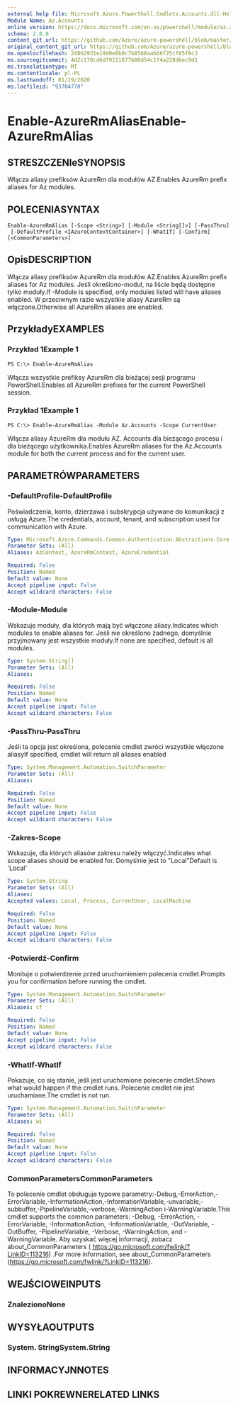 ```yaml
---
external help file: Microsoft.Azure.PowerShell.Cmdlets.Accounts.dll-Help.xml
Module Name: Az.Accounts
online version: https://docs.microsoft.com/en-us/powershell/module/az.accounts/enable-azurermalias
schema: 2.0.0
content_git_url: https://github.com/Azure/azure-powershell/blob/master/src/Accounts/Accounts/help/Enable-AzureRmAlias.md
original_content_git_url: https://github.com/Azure/azure-powershell/blob/master/src/Accounts/Accounts/help/Enable-AzureRmAlias.md
ms.openlocfilehash: 24862931e19d0e8b8c7b8568aabb6f25cf65f9c3
ms.sourcegitcommit: 4d2c178cd6df9151877b08d54c1f4a228dbec9d1
ms.translationtype: MT
ms.contentlocale: pl-PL
ms.lasthandoff: 01/29/2020
ms.locfileid: "93704770"
---
```

# <span data-ttu-id="d3435-101">Enable-AzureRmAlias</span><span class="sxs-lookup"><span data-stu-id="d3435-101">Enable-AzureRmAlias</span></span>

## <span data-ttu-id="d3435-102">STRESZCZENIe</span><span class="sxs-lookup"><span data-stu-id="d3435-102">SYNOPSIS</span></span>
<span data-ttu-id="d3435-103">Włącza aliasy prefiksów AzureRm dla modułów AZ.</span><span class="sxs-lookup"><span data-stu-id="d3435-103">Enables AzureRm prefix aliases for Az modules.</span></span>

## <span data-ttu-id="d3435-104">POLECENIA</span><span class="sxs-lookup"><span data-stu-id="d3435-104">SYNTAX</span></span>

```
Enable-AzureRmAlias [-Scope <String>] [-Module <String[]>] [-PassThru]
 [-DefaultProfile <IAzureContextContainer>] [-WhatIf] [-Confirm] [<CommonParameters>]
```

## <span data-ttu-id="d3435-105">Opis</span><span class="sxs-lookup"><span data-stu-id="d3435-105">DESCRIPTION</span></span>
<span data-ttu-id="d3435-106">Włącza aliasy prefiksów AzureRm dla modułów AZ.</span><span class="sxs-lookup"><span data-stu-id="d3435-106">Enables AzureRm prefix aliases for Az modules.</span></span> <span data-ttu-id="d3435-107">Jeśli określono-moduł, na liście będą dostępne tylko moduły.</span><span class="sxs-lookup"><span data-stu-id="d3435-107">If -Module is specified, only modules listed will have aliases enabled.</span></span> <span data-ttu-id="d3435-108">W przeciwnym razie wszystkie aliasy AzureRm są włączone.</span><span class="sxs-lookup"><span data-stu-id="d3435-108">Otherwise all AzureRm aliases are enabled.</span></span>

## <span data-ttu-id="d3435-109">Przykłady</span><span class="sxs-lookup"><span data-stu-id="d3435-109">EXAMPLES</span></span>

### <span data-ttu-id="d3435-110">Przykład 1</span><span class="sxs-lookup"><span data-stu-id="d3435-110">Example 1</span></span>
```
PS C:\> Enable-AzureRmAlias
```

<span data-ttu-id="d3435-111">Włącza wszystkie prefiksy AzureRm dla bieżącej sesji programu PowerShell.</span><span class="sxs-lookup"><span data-stu-id="d3435-111">Enables all AzureRm prefixes for the current PowerShell session.</span></span>

### <span data-ttu-id="d3435-112">Przykład 1</span><span class="sxs-lookup"><span data-stu-id="d3435-112">Example 1</span></span>
```
PS C:\> Enable-AzureRmAlias -Module Az.Accounts -Scope CurrentUser
```

<span data-ttu-id="d3435-113">Włącza aliasy AzureRm dla modułu AZ. Accounts dla bieżącego procesu i dla bieżącego użytkownika.</span><span class="sxs-lookup"><span data-stu-id="d3435-113">Enables AzureRm aliases for the Az.Accounts module for both the current process and for the current user.</span></span>

## <span data-ttu-id="d3435-114">PARAMETRÓW</span><span class="sxs-lookup"><span data-stu-id="d3435-114">PARAMETERS</span></span>

### <span data-ttu-id="d3435-115">-DefaultProfile</span><span class="sxs-lookup"><span data-stu-id="d3435-115">-DefaultProfile</span></span>
<span data-ttu-id="d3435-116">Poświadczenia, konto, dzierżawa i subskrypcja używane do komunikacji z usługą Azure.</span><span class="sxs-lookup"><span data-stu-id="d3435-116">The credentials, account, tenant, and subscription used for communication with Azure.</span></span>

```yaml
Type: Microsoft.Azure.Commands.Common.Authentication.Abstractions.Core.IAzureContextContainer
Parameter Sets: (All)
Aliases: AzContext, AzureRmContext, AzureCredential

Required: False
Position: Named
Default value: None
Accept pipeline input: False
Accept wildcard characters: False
```

### <span data-ttu-id="d3435-117">-Module</span><span class="sxs-lookup"><span data-stu-id="d3435-117">-Module</span></span>
<span data-ttu-id="d3435-118">Wskazuje moduły, dla których mają być włączone aliasy.</span><span class="sxs-lookup"><span data-stu-id="d3435-118">Indicates which modules to enable aliases for.</span></span>
<span data-ttu-id="d3435-119">Jeśli nie określono żadnego, domyślnie przyjmowany jest wszystkie moduły.</span><span class="sxs-lookup"><span data-stu-id="d3435-119">If none are specified, default is all modules.</span></span>

```yaml
Type: System.String[]
Parameter Sets: (All)
Aliases:

Required: False
Position: Named
Default value: None
Accept pipeline input: False
Accept wildcard characters: False
```

### <span data-ttu-id="d3435-120">-PassThru</span><span class="sxs-lookup"><span data-stu-id="d3435-120">-PassThru</span></span>
<span data-ttu-id="d3435-121">Jeśli ta opcja jest określona, polecenie cmdlet zwróci wszystkie włączone aliasy</span><span class="sxs-lookup"><span data-stu-id="d3435-121">If specified, cmdlet will return all aliases enabled</span></span>

```yaml
Type: System.Management.Automation.SwitchParameter
Parameter Sets: (All)
Aliases:

Required: False
Position: Named
Default value: None
Accept pipeline input: False
Accept wildcard characters: False
```

### <span data-ttu-id="d3435-122">-Zakres</span><span class="sxs-lookup"><span data-stu-id="d3435-122">-Scope</span></span>
<span data-ttu-id="d3435-123">Wskazuje, dla których aliasów zakresu należy włączyć.</span><span class="sxs-lookup"><span data-stu-id="d3435-123">Indicates what scope aliases should be enabled for.</span></span> <span data-ttu-id="d3435-124">Domyślnie jest to "Local"</span><span class="sxs-lookup"><span data-stu-id="d3435-124">Default is 'Local'</span></span>

```yaml
Type: System.String
Parameter Sets: (All)
Aliases:
Accepted values: Local, Process, CurrentUser, LocalMachine

Required: False
Position: Named
Default value: None
Accept pipeline input: False
Accept wildcard characters: False
```

### <span data-ttu-id="d3435-125">-Potwierdź</span><span class="sxs-lookup"><span data-stu-id="d3435-125">-Confirm</span></span>
<span data-ttu-id="d3435-126">Monituje o potwierdzenie przed uruchomieniem polecenia cmdlet.</span><span class="sxs-lookup"><span data-stu-id="d3435-126">Prompts you for confirmation before running the cmdlet.</span></span>

```yaml
Type: System.Management.Automation.SwitchParameter
Parameter Sets: (All)
Aliases: cf

Required: False
Position: Named
Default value: None
Accept pipeline input: False
Accept wildcard characters: False
```

### <span data-ttu-id="d3435-127">-WhatIf</span><span class="sxs-lookup"><span data-stu-id="d3435-127">-WhatIf</span></span>
<span data-ttu-id="d3435-128">Pokazuje, co się stanie, jeśli jest uruchomione polecenie cmdlet.</span><span class="sxs-lookup"><span data-stu-id="d3435-128">Shows what would happen if the cmdlet runs.</span></span>
<span data-ttu-id="d3435-129">Polecenie cmdlet nie jest uruchamiane.</span><span class="sxs-lookup"><span data-stu-id="d3435-129">The cmdlet is not run.</span></span>

```yaml
Type: System.Management.Automation.SwitchParameter
Parameter Sets: (All)
Aliases: wi

Required: False
Position: Named
Default value: None
Accept pipeline input: False
Accept wildcard characters: False
```

### <span data-ttu-id="d3435-130">CommonParameters</span><span class="sxs-lookup"><span data-stu-id="d3435-130">CommonParameters</span></span>
<span data-ttu-id="d3435-131">To polecenie cmdlet obsługuje typowe parametry:-Debug,-ErrorAction,-ErrorVariable,-InformationAction,-InformationVariable,-unvariable,-subbuffer,-PipelineVariable,-verbose,-WarningAction i-WarningVariable.</span><span class="sxs-lookup"><span data-stu-id="d3435-131">This cmdlet supports the common parameters: -Debug, -ErrorAction, -ErrorVariable, -InformationAction, -InformationVariable, -OutVariable, -OutBuffer, -PipelineVariable, -Verbose, -WarningAction, and -WarningVariable.</span></span> <span data-ttu-id="d3435-132">Aby uzyskać więcej informacji, zobacz about_CommonParameters ( https://go.microsoft.com/fwlink/?LinkID=113216) .</span><span class="sxs-lookup"><span data-stu-id="d3435-132">For more information, see about_CommonParameters (https://go.microsoft.com/fwlink/?LinkID=113216).</span></span>

## <span data-ttu-id="d3435-133">WEJŚCIOWE</span><span class="sxs-lookup"><span data-stu-id="d3435-133">INPUTS</span></span>

### <span data-ttu-id="d3435-134">Znaleziono</span><span class="sxs-lookup"><span data-stu-id="d3435-134">None</span></span>

## <span data-ttu-id="d3435-135">WYSYŁA</span><span class="sxs-lookup"><span data-stu-id="d3435-135">OUTPUTS</span></span>

### <span data-ttu-id="d3435-136">System. String</span><span class="sxs-lookup"><span data-stu-id="d3435-136">System.String</span></span>

## <span data-ttu-id="d3435-137">INFORMACYJN</span><span class="sxs-lookup"><span data-stu-id="d3435-137">NOTES</span></span>

## <span data-ttu-id="d3435-138">LINKI POKREWNE</span><span class="sxs-lookup"><span data-stu-id="d3435-138">RELATED LINKS</span></span>

